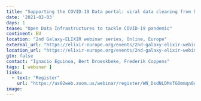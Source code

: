 ```yaml
---
title: "Supporting the COVID-19 Data portal: viral data cleaning from human reads and submission to ENA"
date: '2021-02-03'
days: 1
tease: "Open Data Infrastructures to tackle COVID-19 pandemic"
continent: EU
location: "2nd Galaxy-ELIXIR webinar series, Online, Europe"
external_url: "https://elixir-europe.org/events/2nd-galaxy-elixir-webinar-series#session3"
location_url: "https://elixir-europe.org/events/2nd-galaxy-elixir-webinar-series"
gtn: false
contact: "Ignacio Eguinoa, Bert Droeskbeke, Frederik Coppens"
tags: [ webinar ]
links:
  - text: "Register"
    url: "https://us02web.zoom.us/webinar/register/WN_DsdNLDMxTGOmmqn0uDW7_A"
image: 
---
```

